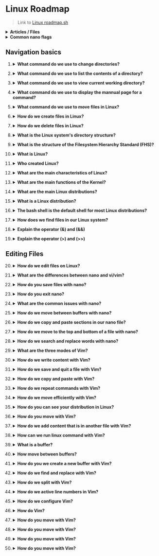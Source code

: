 # Linux Roadmap
> Link to [Linux roadmap.sh](https://roadmap.sh/linux)

<details>
<Summary><strong>Articles / Files</strong></Summary>

###
- [Linux Journey](https://linuxjourney.com/)
- [Vim-repository](https://github.com/iggredible/Learn-Vim?tab=readme-ov-file)
- [Vim-game](https://vim-adventures.com/)

</details>

<details>
<Summary><strong>Common nano flags</strong></Summary>

###
| Flag | Description | Example |
| ---- | ----------- | ------- |
| `-I` | Enables automatic indentation.| `nano -I myfile.txt` |
| `-N` | No conversion from DOS/Mac format. | `nano -N myfile.txt` |
| `-T` | Sets the size of a tab to the given number of spaces. | `nano -T 4 myfile.txt` |
| `-U` | Enables undo functionality. | `nano -U myfile.txt` |
| `-Y` | Syntax highlighting. | `nano -Y sh myfile.sh` |
| `-c` | Constantly show the cursor position. | `nano -c myfile.txt` |
| `-i` | Automatically indents new lines. | `nano -i myfile.txt` |
| `-k` | Toggle cut so it cuts from cursor position. | `nano -k myfile.txt` |
| `-m` | Enable mouse support. | `nano -m myfile.txt` |
</details>

## Navigation basics

1. <details>
    <Summary><strong>What command do we use to change directories?</strong></Summary>

    ###
    ```console
    cd /path/to/directory
    ```
</details>

2. <details>
    <Summary><strong>What command do we use to list the contents of a directory?</strong></Summary>

    ###
    ```console 
    ls
    ```
</details>

3. <details>
    <Summary><strong>What command do we use to view current working directory?</strong></Summary>

    ###
    ```console 
    pwd
    ```
</details>

4. <details>
    <Summary><strong>What command do we use to display the mannual page for a command?</strong></Summary>

    ###
    ```console 
    man ls
    ```
</details>

5. <details>
    <Summary><strong>What command do we use to move files in Linux?</strong></Summary>

    ###
    ```console 
    mv [options] source destination
    ```
    - **source**: Is the directory you want to move
    - **destination**: Is where you want to move your source file
    - You can use this command without the [options] part

    ###
    > 💡 You can use it also to rename files for example `mv file.txt file2.txt` this gonna change the name of file.txt.
</details>

6. <details>
    <Summary><strong>How do we create files in Linux?</strong></Summary>

    ###
    ```console 
    # This command creates new file only

    touch newfile.txt
    ```

    ```console 
    # This command creates the file but first you need to write its content and escape with Ctrl + C

    cat > newfile.txt
    ```

    ```console 
    # This command creates the file and it need a string argument to redirect the output to the new file3.txt

    echo "This is the file name: file3" > file3.txt
    ```

    > 💡 The command echo itself only shows the string on console `echo "This is a file"`
</details>

7. <details>
    <Summary><strong>How do we delete files in Linux?</strong></Summary>

    ###
    ```console 
    # This command deletes the file named example.txt

    rm example.txt
    ```

    ```console 
    # This command deletes and ask for confirmation

    rm -i [filename]
    ```

    ```console 
    # This command removes an empty directory
    
    rmdir [directory] 
    ```
</details>

8. <details>
    <Summary><strong>What is the Linux system's directory structure?</strong></Summary>
    
    ###
    - Also known as the Filesystem Hierarchy Standard (FHS), is a defined tree structure that helps to prevent files from being scattered all over the system and organize them in a logical and easy-to-navigate manner.
</details>

9. <details>
    <Summary><strong>What is the structure of the Filesystem Hierarchy Standard (FHS)?</strong></Summary>

    ###
    - **/:** Root directory, the top level of the file system.
    - **/home:** User home directories.
    - **/bin:** Essential binary executables.
    - **/sbin:** System administration binaries.
    - **/etc:** Configuration files.
    - **/var:** Variable data (logs, spool files).
    - **/usr:** User programs and data.
    - **/lib:** Shared libraries.
    - **/tmp:** Temporary files.

    ###
    > [Overview of File System Hierarchy Standard](https://docs.redhat.com/en/documentation/red_hat_enterprise_linux/4/html/reference_guide/s1-filesystem-fhs#s3-filesystem-var)
</details>

10. <details>
    <Summary><strong>What is Linux?</strong></Summary>

    ###
    - Linux is an open-source operating system kernel that serves as the foundation for a wide range of operating systems.
</details>

11. <details>
    <Summary><strong>Who created Linux?</strong></Summary>

    ###
    - It was developed by Linus Torvalds in 1991.
</details>

12. <details>
    <Summary><strong>What are the main characteristics of Linux?</strong></Summary>

    ###
    - Open-source
    - Reliable
    - Multitasking and multiuser
    - Security
    - Portability
    - Its Command-Line Interface (CLI)
</details>

13. <details>
    <Summary><strong>What are the main functions of the Kernel?</strong></Summary>

    ###
    - **Process management:** it initiates, schedules, and terminates processes.
    - **Memory management:** it allocates and deallocates memory space for processes as well as implementing virtual memory.
    - Facilitates communication between hardware components and the OS.
    - Manages file permission and access control.
</details>

14. <details>
    <Summary><strong>What are the main Linux distributions?</strong></Summary>

    ###
    - **Ubuntu:** It's an excellent choice for beginners because of its user-friendly interface.
    - **Fedora:** The best fit for those people who are looking for the latest features and are security-conscious users
    - **Debian:** Best for servers and critical systems. Its package management system simplifies the software installation process.
    - **Arch Linux:** Known for its customization that allows the users to build their way up. Provides continuous updates with no need to reinstall apps again.

    ###
    ![Linux distributions](https://media.licdn.com/dms/image/D4D12AQG2sEF6uE_3aA/article-inline_image-shrink_1500_2232/0/1707854756486?e=1728518400&v=beta&t=cMVXHyMAanwymZZRxVeAyVdvHKpTcHFgEr8VVeXARug)
</details>

15. <details>
    <Summary><strong>What is a Linux distribution?</strong></Summary>

    ###
    - It is a complete set of packages that provide the users with a ready-to-use operating system (kernel, libraries, etc.)
</details>

16. <details>
    <Summary><strong>The bash shell is the default shell for most Linux distributions?</strong></Summary>

    ###
    - True
    - Because of its powerful scripting capabilities, extensive features, and compatibility with the Bourne shell (sh).
</details>

17. <details>
    <Summary><strong>How does we find files in our Linux system?</strong></Summary>

    ###
    ```
    # To find a directory and everything inside 
    find DIRECTORY_NAME

    # To find a specific file
    find -name FILE_NAME

    # To find files with a specific extension
    # Here we use a wildcard *
    find -name *.txt
    ```
</details>

18. <details>
    <Summary><strong>Explain the operator (&) and (&&)</strong></Summary>

    ###
    - `&`: Is used to run a command in the background, allowing you to continue using the terminal while the command is still executing. 
        - Example `sleep 10 &`
    - `&&`: we use it to run many commands at the same time but the command2 only gonna run if command 1 is successful. 
        - Example: `sudo apt update && sudo apt upgrade`
</details>

19. <details>
    <Summary><strong>Explain the operator (>) and (>>)</strong></Summary>

    ###
    - `>`: This operator allow us to take the output from a command we run and send that output to somewhere else.
        - Like the `echo` command that we use to create a file
    - `>>`: Is the same as `>` but with this command we redirect our output at the end of the file
        - If we use only `>` it will overwrite our file   
</details>

## Editing Files

20. <details>
    <Summary><strong>How do we edit files on Linux?</strong></Summary>

    ###
    ```
    nano [filename]
    ```
    ```
    vi [filename] or vim [filename]
    ```
    ```
    gedit [filename]
    ```
</details>

21. <details>
    <Summary><strong>What are the differences between nano and vi/vim?</strong></Summary>

    ###
    - `nano` is a basic text editor, which is easy to use and perfect for simple text file editing. 
    - `Vi/vim`, on the other hand, is more advanced and offers a wide range of features and commands.
</details>

22. <details>
    <Summary><strong>How do you save files with nano?</strong></Summary>

    ###
    - `Ctrl + O`.
</details>

23. <details>
    <Summary><strong>How do you exit nano?</strong></Summary>

    ###
    - `Ctrl + X`.
</details>

24. <details>
    <Summary><strong>What are the common issues with nano?</strong></Summary>

    ###
    - Nano not installed. 
        - Solution: Install nano
    - Unable to write the buffer `Error writing file_name: Permission denied`.
        - Solution: Change the file permissions
    - Nano opening in a new window. 
        - If you’re using a graphical interface, nano might open in a new window
        - Solution: If you want to open nano in the terminal, you can use the ‘-t’ option `nano -t myfile.txt`.
</details>

25. <details>
    <Summary><strong>How do we move between buffers with nano?</strong></Summary>

    ###
    - `Atl + >` or `Alt + <`.
</details>

26. <details>
    <Summary><strong>How do we copy and paste sections in our nano file?</strong></Summary>

    ###
    - To select your text use `Alt + A`
    - To copy select your text and use `Alt + ^`.
    - To paste just type `Ctrl + U`.
    - To cut select your text and use `Ctrl + K` 
</details>

27. <details>
    <Summary><strong>How do we move to the top and bottom of a file with nano?</strong></Summary>

    ###
    - `Alt + \` to go to the top.
    - `Alt + /` to go to the bottom.
</details>

28. <details>
    <Summary><strong>How do we search and replace words with nano?</strong></Summary>

    ###
    - To search type `Ctrl + W`, type the word you want to search and press Enter.
        - Do this many times to go through all the findings. 
    - To replace type `Alt + R`, type the word and the new-word and type enter
        - Type `yes` or `no` to check each finding or `A` to change all the findings.
</details>

29. <details>
    <Summary><strong>What are the three modes of Vim?</strong></Summary>

    ###
    - Normal: for navigation and manipulation.
    - Insert: for editing text.
    - Command: for executing commands.
</details>

30. <details>
    <Summary><strong>How do we write content with Vim?</strong></Summary>

    ###
    - Type `i` to get into INSERT mode.
</details>

31. <details>
    <Summary><strong>How do we save and quit a file with Vim?</strong></Summary>

    ###
    - `:wq` where `:w` is for save and `:q` is for quit.
    - Also you can use `ZZ`.
    - `:w FILE_NAME` if you want to create a new file with the actual information.
</details>

32. <details>
    <Summary><strong>How do we copy and paste with Vim?</strong></Summary>

    ###
    - Type `v` to enter the visual mode, select the section .you want to copy and press `y` to copy or `d` to cut. Finally type `P` to paste.
    - Type `yiw` to copy the current word.
    - Type `yy` to copy the current line or `dd` to delete it and copy.
</details>

33. <details>
    <Summary><strong>How do we repeat commands with Vim?</strong></Summary>

    ###
    - `.` (dot): will repeat the last command.
    - `N<command>`: will repeat the command N times.
        - Example: `2dd` will delete 2 lines.
</details>

34. <details>
    <Summary><strong>How do we move efficiently with Vim?</strong></Summary>

    ###
    - `NG`: Go to line N.
    - `gg`: shortcut for `1G` - go to the start of the file.
    - `G`: Go to last line
    - Word moves:
        - `w`: go to the start of the following word
        - `e`: go to the end of this word.
        - `W`: same as `w` but here a WORD is separated by blank characters.
        - `E`: same as `e` but here a WORD is separated by blank characters.

       ![Example-of-word](https://yannesposito.com/Scratch/img/blog/Learn-Vim-Progressively/word_moves.jpg) 
    - `%`: Go to the corresponding `(`, `{`, `[`.
</details>

35. <details>
    <Summary><strong>How do you can see your distribution in Linux?</strong></Summary>

    ###
    ```
    /etc/os-release
    ```
</details>

36. <details>
    <Summary><strong>How do you move with Vim?</strong></Summary>

    ###
    - `h`: left
    - `j`: down (it seems like a ⬇)
    - `k`: up
    - `l`: right
</details>

37. <details>
    <Summary><strong>How do we add content that is in another file with Vim?</strong></Summary>

    ###
    - In the Normal mode type: `r FILE_NAME`
</details>

38. <details>
    <Summary><strong>How can we run linux command with Vim?</strong></Summary>

    ###
    - In command mode type: `! LINUX_COMMAND`
    - Example: `! ls`
</details>

39. <details>
    <Summary><strong>What is a buffer?</strong></Summary>

    ###
    - A buffer is a chunk of memory that holds the text of a file that you're currently editing.
    - Example: When you open a new vim file you are in a new buffer.
</details>

40. <details>
    <Summary><strong>How move between buffers?</strong></Summary>

    ###
    - `bp`: to move to the previous buffer (buffer previous)
    - `bn`: to move to the next buffer (buffer next)
    - `bd`: if you want to delete the actual buffer
    - `badd`: if you want to add a buffer without switch (remains in the actual buffer).
</details>

41. <details>
    <Summary><strong>How do you we create a new buffer with Vim?</strong></Summary>

    ###
    - `:enew`: to create an empty buffer
</details>

42. <details>
    <Summary><strong>How do we find and replace with Vim?</strong></Summary>

    ###
    - `%s/OLD_WORD/NEW_WORD/g`:
    - If you only want to find type until OLD_WORD 
</details>

43. <details>
    <Summary><strong>How do we split with Vim?</strong></Summary>

    ###
    - `:split FILE_NAME` or `:sp FILE_NAME`: for horizontal split (or open two files in the same terminal window).
        - `vim -o FILE1 FILE2`: to open the files with this config.
    - `:vsplit FILE_NAME` or `:vsp FILE_NAME`: for vertical split (recommended).
        - `vim -O FILE1 FILE2`: to open the files with this config.
    - `Ctrl + ww`: to move between files.
    - `:q` to exit one buffer.
</details>

44. <details>
    <Summary><strong>How do we active line numbers in Vim?</strong></Summary>

    ###
    `:set number`: to active line numbers
    `:set nonumber`: to deactivate line numbers
</details>

45. <details>
    <Summary><strong>How do we configure Vim?</strong></Summary>

    ###
    - Open the file .vimrc and write the configuration that you want
    - Example: `set number` to have the line numbers each time we open a vim file
</details>

46. <details>
    <Summary><strong>How do  Vim?</strong></Summary>

    ###
    - `h`: left
</details>

47. <details>
    <Summary><strong>How do you move with Vim?</strong></Summary>

    ###
    - `h`: left
</details>

48. <details>
    <Summary><strong>How do you move with Vim?</strong></Summary>

    ###
    - `h`: left
</details>

49. <details>
    <Summary><strong>How do you move with Vim?</strong></Summary>

    ###
    - `h`: left
</details>

50. <details>
    <Summary><strong>How do you move with Vim?</strong></Summary>

    ###
    - `h`: left
</details>